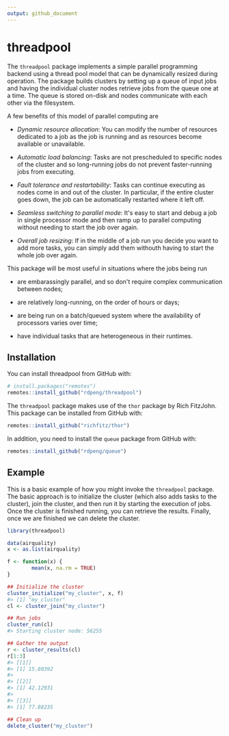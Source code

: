 ```yaml
---
output: github_document
---
```


<!-- README.md is generated from README.Rmd. Please edit that file -->



# threadpool

The `threadpool` package implements a simple parallel programming backend using a thread pool model that can be dynamically resized during operation. The package builds clusters by setting up a queue of input jobs and having the individual cluster nodes retrieve jobs from the queue one at a time. The queue is stored on-disk and nodes communicate with each other via the filesystem.

A few benefits of this model of parallel computing are

* *Dynamic resource allocation*: You can modify the number of resources dedicated to a job as the job is running and as resources become available or unavailable.

* *Automatic load balancing*: Tasks are not prescheduled to specific nodes of the cluster and so long-running jobs do not prevent faster-running jobs from executing.

* *Fault tolerance and restartability*: Tasks can continue executing as nodes come in and out of the cluster. In particular, if the entire cluster goes down, the job can be automatically restarted where it left off.

* *Seamless switching to parallel mode*: It's easy to start and debug a job in single processor mode and then ramp up to parallel computing without needing to start the job over again.

* *Overall job resizing*: If in the middle of a job run you decide you want to add more tasks, you can simply add them withouth having to start the whole job over again. 

This package will be most useful in situations where the jobs being run

* are embarassingly parallel, and so don't require complex communication between nodes;

* are relatively long-running, on the order of hours or days; 

* are being run on a batch/queued system where the availability of processors varies over time;

* have individual tasks that are heterogeneous in their runtimes.

## Installation

You can install threadpool from GitHub with:


```r
# install.packages("remotes")
remotes::install_github("rdpeng/threadpool")
```

The `threadpool` package makes use of the `thor` package by Rich FitzJohn. This package can be installed from GitHub with:


```r
remotes::install_github("richfitz/thor")
```

In addition, you need to install the `queue` package from GitHub with:


```r
remotes::install_github("rdpeng/queue")
```



## Example

This is a basic example of how you might invoke the `threadpool` package. The basic approach is to initialize the cluster (which also adds tasks to the cluster), join the cluster, and then run it by starting the execution of jobs. Once the cluster is finished running, you can retrieve the results. Finally, once we are finished we can delete the cluster.


```r
library(threadpool)

data(airquality)
x <- as.list(airquality)

f <- function(x) {
        mean(x, na.rm = TRUE)
}

## Initialize the cluster
cluster_initialize("my_cluster", x, f)
#> [1] "my_cluster"
cl <- cluster_join("my_cluster")

## Run jobs
cluster_run(cl)
#> Starting cluster node: 56255

## Gather the output
r <- cluster_results(cl)
r[1:3]
#> [[1]]
#> [1] 15.80392
#> 
#> [[2]]
#> [1] 42.12931
#> 
#> [[3]]
#> [1] 77.88235

## Clean up
delete_cluster("my_cluster")
```
